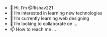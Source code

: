 - 👋 Hi, I’m @Rishav221
- 👀 I’m interested in learning new technologies
- 🌱 I’m currently learning web designing
- 💞️ I’m looking to collaborate on ...
- 📫 How to reach me ...

<!---
Rishav221/Rishav221 is a ✨ special ✨ repository because its `README.md` (this file) appears on your GitHub profile.
You can click the Preview link to take a look at your changes.
--->
